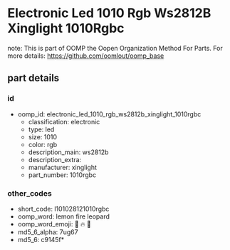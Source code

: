 # Electronic Led 1010 Rgb Ws2812B Xinglight 1010Rgbc  

note: This is part of OOMP the Oopen Organization Method For Parts. For more details: https://github.com/oomlout/oomp_base

##  part details





### id
* oomp_id: electronic_led_1010_rgb_ws2812b_xinglight_1010rgbc
  * classification: electronic
  * type: led
  * size: 1010
  * color: rgb
  * description_main: ws2812b
  * description_extra: 
  * manufacturer: xinglight
  * part_number: 1010rgbc

### other_codes
* short_code: l101028121010rgbc
* oomp_word: lemon fire leopard
* oomp_word_emoji: :lemon: :fire: :leopard:
* md5_6_alpha: 7ug67
* md5_6: c9145f* 